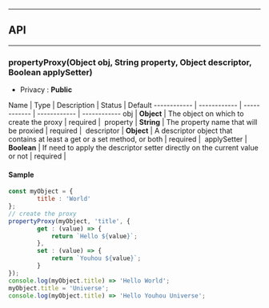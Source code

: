


-----------------------------
## API
-----------------------------

### propertyProxy(Object obj, String property, Object descriptor, Boolean applySetter)

- Privacy : **Public**



Name | Type | Description | Status | Default
------------ | ------------ | ------------ | ------------ | ------------
obj | **Object** | The object on which to create the proxy | required | 
property | **String** | The property name that will be proxied | required | 
descriptor | **Object** | A descriptor object that contains at least a get or a set method, or both | required | 
applySetter | **Boolean** | If need to apply the descriptor setter directly on the current value or not | required | 


#### Sample
```js
const myObject = {
		title : 'World'
};
// create the proxy
propertyProxy(myObject, 'title', {
		get : (value) => {
			return `Hello ${value}`;
		},
		set : (value) => {
			return `Youhou ${value}`;
		}
});
console.log(myObject.title) => 'Hello World';
myObject.title = 'Universe';
console.log(myObject.title) => 'Hello Youhou Universe';

```


